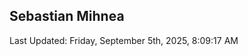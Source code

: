 <h2>Sebastian Mihnea</h2>

<!--RECENT_ACTIVITY:start-->
<!--RECENT_ACTIVITY:end-->
<!--RECENT_ACTIVITY:last_update-->
Last Updated: Friday, September 5th, 2025, 8:09:17 AM
<!--RECENT_ACTIVITY:last_update_end-->

<!---LOL-STATS-START-HERE--->
<!---LOL-STATS-END-HERE--->
